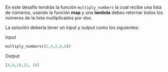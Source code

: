 En este desafío tendrás la función `multiply_numbers` la cual recibe una lista de números, usando la función **map** y una **lambda** debes retornar todos los números de la lista multiplicados por dos.

La solución debería tener un input y output como los siguientes:

Input

```py
multiply_numbers([2,4,5,6,8])
```

Output

```py
[4,8,10,12, 16]
```
